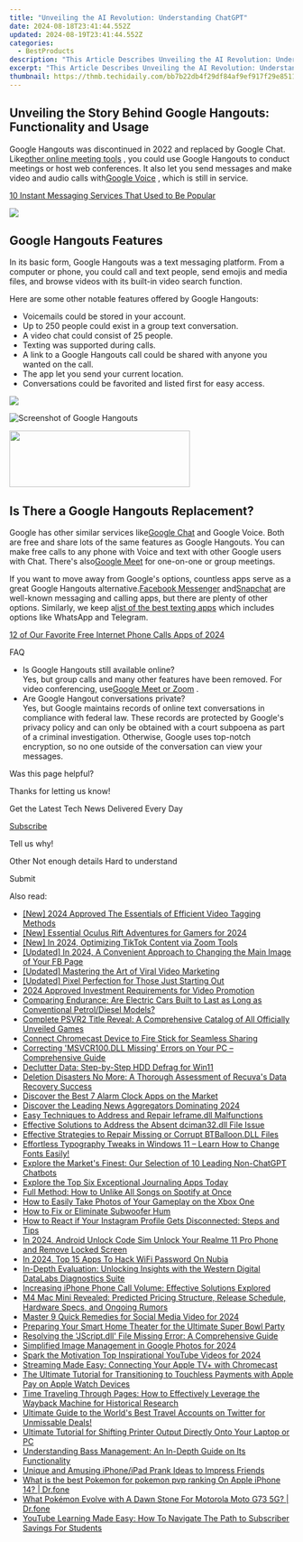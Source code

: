 ```yaml
---
title: "Unveiling the AI Revolution: Understanding ChatGPT"
date: 2024-08-18T23:41:44.552Z
updated: 2024-08-19T23:41:44.552Z
categories:
  - BestProducts
description: "This Article Describes Unveiling the AI Revolution: Understanding ChatGPT"
excerpt: "This Article Describes Unveiling the AI Revolution: Understanding ChatGPT"
thumbnail: https://thmb.techidaily.com/bb7b22db4f29df84af9ef917f29e85118ed689c604ae901531790591bfbc5dab.jpg
---
```


## Unveiling the Story Behind Google Hangouts: Functionality and Usage
 Google Hangouts was discontinued in 2022 and replaced by Google Chat. Like[other online meeting tools](https://www.lifewire.com/best-online-meeting-tools-2377233) , you could use Google Hangouts to conduct meetings or host web conferences. It also let you send messages and make video and audio calls with[Google Voice](https://www.lifewire.com/what-is-google-voice-1616888) , which is still in service.

[10 Instant Messaging Services That Used to Be Popular](https://www.lifewire.com/once-popular-old-instant-messaging-services-3486135)

<!-- affiliate ads begin -->
<a href="https://shop.incomedia.eu/order/checkout.php?PRODS=12730965&QTY=1&AFFILIATE=108875&CART=1"><img src="https://incomedia.eu/files/images/affiliates/w5/03_WBSX5_728x90_red_CTA.jpg" border="0"></a>
<!-- affiliate ads end -->
## Google Hangouts Features

 In its basic form, Google Hangouts was a text messaging platform. From a computer or phone, you could call and text people, send emojis and media files, and browse videos with its built-in video search function.

 Here are some other notable features offered by Google Hangouts:

* Voicemails could be stored in your account.
* Up to 250 people could exist in a group text conversation.
* A video chat could consist of 25 people.
* Texting was supported during calls.
* A link to a Google Hangouts call could be shared with anyone you wanted on the call.
* The app let you send your current location.
* Conversations could be favorited and listed first for easy access.

<!-- affiliate ads begin -->
<a href="https://secure.2checkout.com/order/checkout.php?PRODS=32667153&QTY=1&AFFILIATE=108875&CART=1"><img src="https://www.coolmuster.com/uploads/image/20201228/feature02.png" border="0"></a>
<!-- affiliate ads end -->
![Screenshot of Google Hangouts](https://www.lifewire.com/thmb/cJIiqK-nrvvPS18iwZ9_hDmK_aU=/1500x0/filters:no_upscale():max_bytes(150000):strip_icc():format(webp)/google-hangouts-5b40d83f46e0fb003743e320.PNG)

<!-- affiliate ads begin -->
<a href="https://godlikehost.sjv.io/c/5597632/1920054/21774" target="_top" id="1920054"><img src="//a.impactradius-go.com/display-ad/21774-1920054" border="0" alt="" width="320" height="100"/></a><img height="0" width="0" src="https://imp.pxf.io/i/5597632/1920054/21774" style="position:absolute;visibility:hidden;" border="0" />
<!-- affiliate ads end -->
## Is There a Google Hangouts Replacement?

 Google has other similar services like[Google Chat](https://chat.google.com/) and Google Voice. Both are free and share lots of the same features as Google Hangouts. You can make free calls to any phone with Voice and text with other Google users with Chat. There's also[Google Meet](https://meet.google.com/) for one-on-one or group meetings.

 If you want to move away from Google's options, countless apps serve as a great Google Hangouts alternative.[Facebook Messenger](https://www.lifewire.com/facebook-messenger-4103719) and[Snapchat](https://www.lifewire.com/what-is-snapchat-3485908) are well-known messaging and calling apps, but there are plenty of other options. Similarly, we keep a[list of the best texting apps](https://www.lifewire.com/best-mobile-messaging-apps-2654839) which includes options like WhatsApp and Telegram.

[12 of Our Favorite Free Internet Phone Calls Apps of 2024](https://www.lifewire.com/free-internet-phone-calls-1356646)

 FAQ

* Is Google Hangouts still available online?  
 Yes, but group calls and many other features have been removed. For video conferencing, use[Google Meet or Zoom](https://www.lifewire.com/see-what-sets-these-video-conferencing-apps-apart-5077639) .
* Are Google Hangout conversations private?  
 Yes, but Google maintains records of online text conversations in compliance with federal law. These records are protected by Google's privacy policy and can only be obtained with a court subpoena as part of a criminal investigation. Otherwise, Google uses top-notch encryption, so no one outside of the conversation can view your messages.

Was this page helpful?

Thanks for letting us know!

 Get the Latest Tech News Delivered Every Day

[Subscribe](https://www.lifewire.com/#)

Tell us why!

 Other  Not enough details  Hard to understand

 Submit

<ins class="adsbygoogle"
     style="display:block"
     data-ad-format="autorelaxed"
     data-ad-client="ca-pub-7571918770474297"
     data-ad-slot="1223367746"></ins>



<ins class="adsbygoogle"
     style="display:block"
     data-ad-client="ca-pub-7571918770474297"
     data-ad-slot="8358498916"
     data-ad-format="auto"
     data-full-width-responsive="true"></ins>

<span class="atpl-alsoreadstyle">Also read:</span>
<div><ul>
<li><a href="https://youtube-web.techidaily.com/024-approved-the-essentials-of-efficient-video-tagging-methods/"><u>[New] 2024 Approved  The Essentials of Efficient Video Tagging Methods</u></a></li>
<li><a href="https://fox-direct.techidaily.com/new-essential-oculus-rift-adventures-for-gamers-for-2024/"><u>[New] Essential Oculus Rift Adventures for Gamers for 2024</u></a></li>
<li><a href="https://fox-blue.techidaily.com/new-in-2024-optimizing-tiktok-content-via-zoom-tools/"><u>[New] In 2024, Optimizing TikTok Content via Zoom Tools</u></a></li>
<li><a href="https://facebook-video-files.techidaily.com/updated-in-2024-a-convenient-approach-to-changing-the-main-image-of-your-fb-page/"><u>[Updated] In 2024, A Convenient Approach to Changing the Main Image of Your FB Page</u></a></li>
<li><a href="https://youtube-docs.techidaily.com/ed-mastering-the-art-of-viral-video-marketing/"><u>[Updated] Mastering the Art of Viral Video Marketing</u></a></li>
<li><a href="https://fox-helps.techidaily.com/updated-pixel-perfection-for-those-just-starting-out/"><u>[Updated] Pixel Perfection for Those Just Starting Out</u></a></li>
<li><a href="https://article-helps.techidaily.com/2024-approved-investment-requirements-for-video-promotion/"><u>2024 Approved  Investment Requirements for Video Promotion</u></a></li>
<li><a href="https://tech-renaissance.techidaily.com/comparing-endurance-are-electric-cars-built-to-last-as-long-as-conventional-petroldiesel-models/"><u>Comparing Endurance: Are Electric Cars Built to Last as Long as Conventional Petrol/Diesel Models?</u></a></li>
<li><a href="https://tech-renaissance.techidaily.com/complete-psvr2-title-reveal-a-comprehensive-catalog-of-all-officially-unveiled-games/"><u>Complete PSVR2 Title Reveal: A Comprehensive Catalog of All Officially Unveiled Games</u></a></li>
<li><a href="https://tech-renaissance.techidaily.com/connect-chromecast-device-to-fire-stick-for-seamless-sharing/"><u>Connect Chromecast Device to Fire Stick for Seamless Sharing</u></a></li>
<li><a href="https://tech-renaissance.techidaily.com/correcting-msvcr100dll-missing-errors-on-your-pc-comprehensive-guide/"><u>Correcting 'MSVCR100.DLL Missing' Errors on Your PC – Comprehensive Guide</u></a></li>
<li><a href="https://windows11.techidaily.com/declutter-data-step-by-step-hdd-defrag-for-win11/"><u>Declutter Data: Step-by-Step HDD Defrag for Win11</u></a></li>
<li><a href="https://tech-renaissance.techidaily.com/deletion-disasters-no-more-a-thorough-assessment-of-recuvas-data-recovery-success/"><u>Deletion Disasters No More: A Thorough Assessment of Recuva's Data Recovery Success</u></a></li>
<li><a href="https://tech-renaissance.techidaily.com/discover-the-best-7-alarm-clock-apps-on-the-market/"><u>Discover the Best 7 Alarm Clock Apps on the Market</u></a></li>
<li><a href="https://tech-renaissance.techidaily.com/discover-the-leading-news-aggregators-dominating-2024/"><u>Discover the Leading News Aggregators Dominating 2024</u></a></li>
<li><a href="https://tech-renaissance.techidaily.com/easy-techniques-to-address-and-repair-ieframedll-malfunctions/"><u>Easy Techniques to Address and Repair Ieframe.dll Malfunctions</u></a></li>
<li><a href="https://tech-renaissance.techidaily.com/effective-solutions-to-address-the-absent-dciman32dll-file-issue/"><u>Effective Solutions to Address the Absent dciman32.dll File Issue</u></a></li>
<li><a href="https://tech-renaissance.techidaily.com/effective-strategies-to-repair-missing-or-corrupt-btballoondll-files/"><u>Effective Strategies to Repair Missing or Corrupt BTBalloon.DLL Files</u></a></li>
<li><a href="https://tech-renaissance.techidaily.com/effortless-typography-tweaks-in-windows-11-learn-how-to-change-fonts-easily/"><u>Effortless Typography Tweaks in Windows 11 – Learn How to Change Fonts Easily!</u></a></li>
<li><a href="https://tech-renaissance.techidaily.com/explore-the-markets-finest-our-selection-of-10-leading-non-chatgpt-chatbots/"><u>Explore the Market's Finest: Our Selection of 10 Leading Non-ChatGPT Chatbots</u></a></li>
<li><a href="https://tech-renaissance.techidaily.com/explore-the-top-six-exceptional-journaling-apps-today/"><u>Explore the Top Six Exceptional Journaling Apps Today</u></a></li>
<li><a href="https://tech-renaissance.techidaily.com/full-method-how-to-unlike-all-songs-on-spotify-at-once/"><u>Full Method: How to Unlike All Songs on Spotify at Once</u></a></li>
<li><a href="https://tech-renaissance.techidaily.com/how-to-easily-take-photos-of-your-gameplay-on-the-xbox-one/"><u>How to Easily Take Photos of Your Gameplay on the Xbox One</u></a></li>
<li><a href="https://tech-renaissance.techidaily.com/how-to-fix-or-eliminate-subwoofer-hum/"><u>How to Fix or Eliminate Subwoofer Hum</u></a></li>
<li><a href="https://tech-renaissance.techidaily.com/how-to-react-if-your-instagram-profile-gets-disconnected-steps-and-tips/"><u>How to React if Your Instagram Profile Gets Disconnected: Steps and Tips</u></a></li>
<li><a href="https://sim-unlock.techidaily.com/in-2024-android-unlock-code-sim-unlock-your-realme-11-pro-phone-and-remove-locked-screen-by-drfone-android/"><u>In 2024, Android Unlock Code Sim Unlock Your Realme 11 Pro Phone and Remove Locked Screen</u></a></li>
<li><a href="https://easy-unlock-android.techidaily.com/in-2024-top-15-apps-to-hack-wifi-password-on-nubia-by-drfone-android/"><u>In 2024, Top 15 Apps To Hack WiFi Password On Nubia</u></a></li>
<li><a href="https://tech-renaissance.techidaily.com/in-depth-evaluation-unlocking-insights-with-the-western-digital-datalabs-diagnostics-suite/"><u>In-Depth Evaluation: Unlocking Insights with the Western Digital DataLabs Diagnostics Suite</u></a></li>
<li><a href="https://tech-renaissance.techidaily.com/increasing-iphone-phone-call-volume-effective-solutions-explored/"><u>Increasing iPhone Phone Call Volume: Effective Solutions Explored</u></a></li>
<li><a href="https://tech-renaissance.techidaily.com/m4-mac-mini-revealed-predicted-pricing-structure-release-schedule-hardware-specs-and-ongoing-rumors/"><u>M4 Mac Mini Revealed: Predicted Pricing Structure, Release Schedule, Hardware Specs, and Ongoing Rumors</u></a></li>
<li><a href="https://extra-support.techidaily.com/master-9-quick-remedies-for-social-media-video-for-2024/"><u>Master 9 Quick Remedies for Social Media Video for 2024</u></a></li>
<li><a href="https://tech-renaissance.techidaily.com/preparing-your-smart-home-theater-for-the-ultimate-super-bowl-party/"><u>Preparing Your Smart Home Theater for the Ultimate Super Bowl Party</u></a></li>
<li><a href="https://tech-renaissance.techidaily.com/resolving-the-jscriptdll-file-missing-error-a-comprehensive-guide/"><u>Resolving the 'JScript.dll' File Missing Error: A Comprehensive Guide</u></a></li>
<li><a href="https://extra-guidance.techidaily.com/simplified-image-management-in-google-photos-for-2024/"><u>Simplified Image Management in Google Photos for 2024</u></a></li>
<li><a href="https://youtube-sure.techidaily.com/-the-motivation-top-inspirational-youtube-videos-for-2024/"><u>Spark the Motivation  Top Inspirational YouTube Videos for 2024</u></a></li>
<li><a href="https://tech-renaissance.techidaily.com/streaming-made-easy-connecting-your-apple-tvplus-with-chromecast/"><u>Streaming Made Easy: Connecting Your Apple TV+ with Chromecast</u></a></li>
<li><a href="https://tech-renaissance.techidaily.com/the-ultimate-tutorial-for-transitioning-to-touchless-payments-with-apple-pay-on-apple-watch-devices/"><u>The Ultimate Tutorial for Transitioning to Touchless Payments with Apple Pay on Apple Watch Devices</u></a></li>
<li><a href="https://tech-renaissance.techidaily.com/time-traveling-through-pages-how-to-effectively-leverage-the-wayback-machine-for-historical-research/"><u>Time Traveling Through Pages: How to Effectively Leverage the Wayback Machine for Historical Research</u></a></li>
<li><a href="https://tech-renaissance.techidaily.com/ultimate-guide-to-the-worlds-best-travel-accounts-on-twitter-for-unmissable-deals/"><u>Ultimate Guide to the World's Best Travel Accounts on Twitter for Unmissable Deals!</u></a></li>
<li><a href="https://tech-renaissance.techidaily.com/ultimate-tutorial-for-shifting-printer-output-directly-onto-your-laptop-or-pc/"><u>Ultimate Tutorial for Shifting Printer Output Directly Onto Your Laptop or PC</u></a></li>
<li><a href="https://tech-renaissance.techidaily.com/understanding-bass-management-an-in-depth-guide-on-its-functionality/"><u>Understanding Bass Management: An In-Depth Guide on Its Functionality</u></a></li>
<li><a href="https://tech-renaissance.techidaily.com/unique-and-amusing-iphoneipad-prank-ideas-to-impress-friends/"><u>Unique and Amusing iPhone/iPad Prank Ideas to Impress Friends</u></a></li>
<li><a href="https://ios-pokemon-go.techidaily.com/what-is-the-best-pokemon-for-pokemon-pvp-ranking-on-apple-iphone-14-drfone-by-drfone-virtual-ios/"><u>What is the best Pokemon for pokemon pvp ranking On Apple iPhone 14? | Dr.fone</u></a></li>
<li><a href="https://android-pokemon-go.techidaily.com/what-pokemon-evolve-with-a-dawn-stone-for-motorola-moto-g73-5g-drfone-by-drfone-virtual-android/"><u>What Pokémon Evolve with A Dawn Stone For Motorola Moto G73 5G? | Dr.fone</u></a></li>
<li><a href="https://tech-renaissance.techidaily.com/youtube-learning-made-easy-how-to-navigate-the-path-to-subscriber-savings-for-students/"><u>YouTube Learning Made Easy: How To Navigate The Path to Subscriber Savings For Students</u></a></li>
</ul></div>
